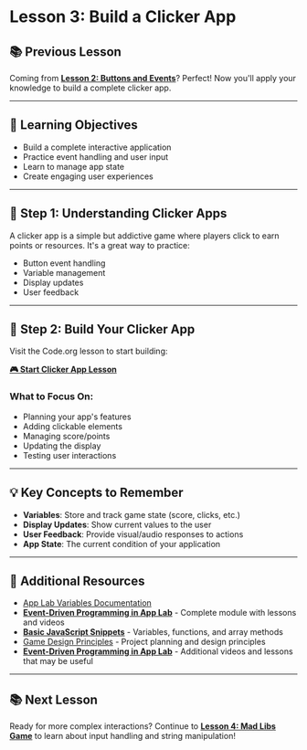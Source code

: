 # Lesson 3: Build a Clicker App

## 📚 **Previous Lesson**

Coming from **[Lesson 2: Buttons and Events](./lesson-2-buttons-and-events.md)**? Perfect! Now you'll apply your knowledge to build a complete clicker app.

---

## 🎯 **Learning Objectives**

- Build a complete interactive application
- Practice event handling and user input
- Learn to manage app state
- Create engaging user experiences

---

## 🚀 **Step 1: Understanding Clicker Apps**

A clicker app is a simple but addictive game where players click to earn points or resources. It's a great way to practice:
- Button event handling
- Variable management
- Display updates
- User feedback

---

## 📱 **Step 2: Build Your Clicker App**

Visit the Code.org lesson to start building:

**[🎮 Start Clicker App Lesson](https://studio.code.org/courses/csp5-virtual/units/1/lessons/5/levels/1)**

### **What to Focus On:**
- Planning your app's features
- Adding clickable elements
- Managing score/points
- Updating the display
- Testing user interactions

---

## 💡 **Key Concepts to Remember**

- **Variables**: Store and track game state (score, clicks, etc.)
- **Display Updates**: Show current values to the user
- **User Feedback**: Provide visual/audio responses to actions
- **App State**: The current condition of your application

---

## 🔗 **Additional Resources**

- [App Lab Variables Documentation](https://studio.code.org/docs/applab/setText)
- **[Event-Driven Programming in App Lab](https://studio.code.org/courses/csp5-virtual/units/1)** - Complete module with lessons and videos
- **[Basic JavaScript Snippets](../../../resources/skill-guides/basic-js-snippets.md)** - Variables, functions, and array methods
- [Game Design Principles](../../../resources/skill-guides/start-project.md) - Project planning and design principles
- **[Event-Driven Programming in App Lab](https://studio.code.org/courses/csp5-virtual/units/1)** - Additional videos and lessons that may be useful

---

## 📚 **Next Lesson**

Ready for more complex interactions? Continue to **[Lesson 4: Mad Libs Game](./lesson-4-mad-libs-game.md)** to learn about input handling and string manipulation!
